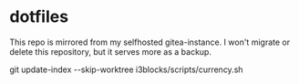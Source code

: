 # dotfiles
This repo is mirrored from my selfhosted gitea-instance.
I won't migrate or delete this repository, but it serves more as a backup.

git update-index --skip-worktree i3blocks/scripts/currency.sh
